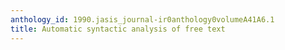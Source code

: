 ```yaml
---
anthology_id: 1990.jasis_journal-ir0anthology0volumeA41A6.1
title: Automatic syntactic analysis of free text
---
```

